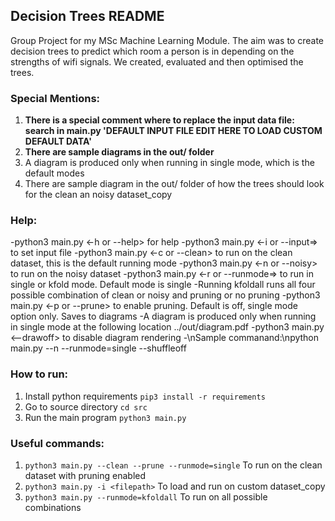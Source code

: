 ## Decision Trees README

Group Project for my MSc Machine Learning Module. The aim was to create decision trees to predict which room a person is in depending on the strengths of wifi signals. We created, evaluated and then optimised the trees.


### Special Mentions:
1. **There is a special comment where to replace the input data file: search in main.py 'DEFAULT INPUT FILE EDIT HERE TO LOAD CUSTOM DEFAULT DATA'**
1. **There are sample diagrams in the out/ folder**
3. A diagram is produced only when running in single mode, which is the default modes
4. There are sample diagram in the out/ folder of how the trees should look for the clean an noisy dataset_copy


### Help:
-python3 main.py <-h or --help> for help
-python3 main.py <-i or --input=> <filepath> to set input file
-python3 main.py <-c or --clean> to run on the clean dataset, this is the default running mode
-python3 main.py <-n or --noisy> to run on the noisy dataset
-python3 main.py <-r or --runmode=> <single or kfold or kfoldall> to run in single or kfold mode. Default mode is single
-Running kfoldall runs all four possible combination of clean or noisy and pruning or no pruning
-python3 main.py <-p or --prune> to enable pruning. Default is off, single mode option only. Saves to diagrams
-A diagram is produced only when running in single mode at the following location ../out/diagram.pdf
-python3 main.py <--drawoff> to disable diagram rendering
-\nSample commanand:\npython main.py --n --runmode=single --shuffleoff

### How to run:
1. Install python requirements `pip3 install -r requirements`
2. Go to source directory `cd src`
3. Run the main program `python3 main.py`

### Useful commands:
1. `python3 main.py --clean --prune --runmode=single` To run on the clean dataset with pruning enabled
2. `python3 main.py -i <filepath>` To load and run on custom dataset_copy
3. `python3 main.py --runmode=kfoldall` To run on all possible combinations
